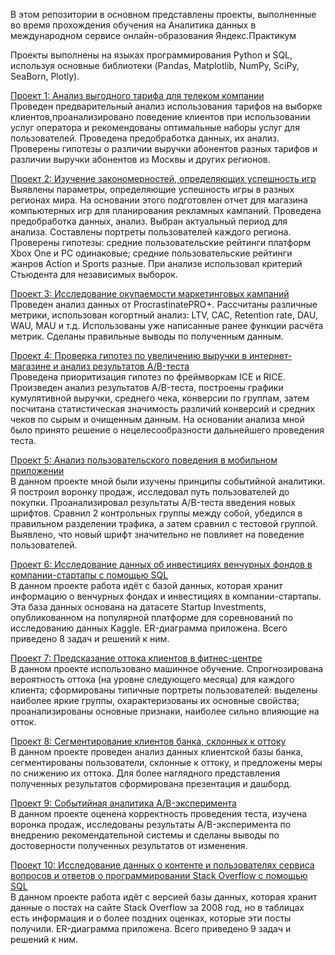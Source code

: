 В этом репозитории в основном представлены проекты, выполненные во время прохождения обучения на Аналитика данных в международном сервисе онлайн-образования Яндекс.Практикум

Проекты выполнены на языках программирования Python и SQL, используя основные библиотеки (Pandas, Matplotlib, NumPy, SciPy, SeaBorn, Plotly).

[Проект 1: Анализ выгодного тарифа для телеком компании](https://github.com/TerekhinSergey/Data_Analyst/tree/main/Project%2001.%20Telecom_tariffs)  
Проведен предварительный анализ использования тарифов на выборке клиентов,проанализировано поведение клиентов при использовании услуг оператора и рекомендованы оптимальные наборы услуг для пользователей. Проведена предобработка данных, их анализ. Проверены гипотезы о различии выручки абонентов разных тарифов и различии выручки абонентов из Москвы и других регионов.

[Проект 2: Изучение закономерностей, определяющих успешность игр](https://github.com/TerekhinSergey/Data_Analyst/tree/main/Project%2002.%20Games_store)  
Выявлены параметры, определяющие успешность игры в разных регионах мира. На основании этого подготовлен отчет для магазина компьютерных игр для планирования рекламных кампаний. Проведена предобработка данных, анализ. Выбран актуальный период для анализа. Составлены портреты пользователей каждого региона. Проверены гипотезы: средние пользовательские рейтинги платформ Xbox One и PC одинаковые; средние пользовательские рейтинги жанров Action и Sports разные. При анализе использовал критерий Стьюдента для независимых выборок.

[Проект 3: Исследование окупаемости маркетинговых кампаний](https://github.com/TerekhinSergey/Data_Analyst/tree/main/Project%2003.%20Marketing_campaigns_app)  
Проведен анализ данных от ProcrastinatePRO+. Рассчитаны различные метрики, использован когортный анализ: LTV, CAC, Retention rate, DAU, WAU, MAU и т.д. Использованы уже написанные ранее функции расчёта метрик. Сделаны правильные выводы по полученным данным.

[Проект 4: Проверка гипотез по увеличению выручки в интернет-магазине и анализ результатов A/B-теста](https://github.com/TerekhinSergey/Data_Analyst/tree/main/Project%2004.%20A-B_test_online_store)  
Проведена приоритизация гипотез по фреймворкам ICE и RICE. Произведен анализ результатов A/B-теста, построены графики кумулятивной выручки, среднего чека, конверсии по группам, затем посчитана статистическая значимость различий конверсий и средних чеков по сырым и очищенным данным. На основании анализа мной было принято решение о нецелесообразности дальнейшего проведения теста.

[Проект 5: Анализ пользовательского поведения в мобильном приложении](https://github.com/TerekhinSergey/Data_Analyst/tree/main/Project%2005.%20A-A-B_test_mobile_app)  
В данном проекте мной были изучены принципы событийной аналитики. Я построил воронку продаж, исследовал путь пользователей до покупки. Проанализировал результаты A/B-теста введения новых шрифтов. Сравнил 2 контрольных группы между собой, убедился в правильном разделении трафика, а затем сравнил с тестовой группой. 
Выявлено, что новый шрифт значительно не повлияет на поведение пользователей.

[Проект 6: Исследование данных об инвестициях венчурных фондов в компании-стартапы с помощью SQL](https://github.com/TerekhinSergey/Data_Analyst/tree/main/Project%2006.%20SQL_investment_funds)  
В данном проекте работа идёт с базой данных, которая хранит информацию о венчурных фондах и инвестициях в компании-стартапы. Эта база данных основана на датасете Startup Investments, опубликованном на популярной платформе для соревнований по исследованию данных Kaggle. ER-диаграмма приложена. Всего приведено 8 задач и решений к ним.

[Проект 7: Предсказание оттока клиентов в фитнес-центре](https://github.com/TerekhinSergey/Data_Analyst/tree/main/Project%2007.%20Machine_learning)  
В данном проекте использовано машинное обучение. Спрогнозирована вероятность оттока (на уровне следующего месяца) для каждого клиента; сформированы типичные портреты пользователей: выделены наиболее яркие группы, охарактеризованы их основные свойства; проанализированы основные признаки, наиболее сильно влияющие на отток. 

[Проект 8: Сегментирование клиентов банка, склонных к оттоку](https://github.com/TerekhinSergey/Data_Analyst/tree/main/Project%2008.%20Bank%60s_clients_segmentation)  
В данном проекте проведен анализ данных клиентской базы банка, сегментированы пользователи, склонные к оттоку, и предложены меры по снижению их оттока. Для более наглядного представления полученных результатов сформирована презентация и дашборд.

[Проект 9: Событийная аналитика A/B-эксперимента](https://github.com/TerekhinSergey/Data_Analyst/tree/main/Project%2009.%20A-B_test_analysis)  
В данном проекте оценена корректность проведения теста, изучена воронка продаж, исследованы результаты A/B-эксперимента по внедрению рекомендательной системы и сделаны выводы по достоверности полученных результатов от изменения.

[Проект 10: Исследование данных о контенте и пользователях сервиса вопросов и ответов о программировании Stack Overflow с помощью SQL](https://github.com/TerekhinSergey/Data_Analyst/tree/main/Project%2010.%20Advanced_SQL_DB_Stack_Overflow)  
В данном проекте работа идёт с версией базы данных, которая хранит данные о постах на сайте Stack Overflow за 2008 год, но в таблицах есть информация и о более поздних оценках, которые эти посты получили. ER-диаграмма приложена. Всего приведено 9 задач и решений к ним.